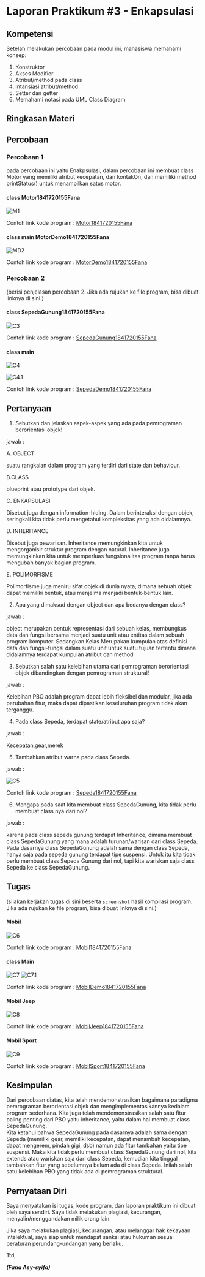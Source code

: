# Laporan Praktikum #3 - Enkapsulasi

## Kompetensi

Setelah melakukan percobaan pada modul ini, mahasiswa memahami konsep: 
1. Konstruktor 
2. Akses Modifier 
3. Atribut/method pada class 
4. Intansiasi atribut/method  
5. Setter dan getter 
6. Memahami notasi pada UML Class Diagram  

## Ringkasan Materi

## Percobaan

### Percobaan 1

pada percobaan ini yaitu Enakpsulasi, dalam percobaan ini membuat class Motor yang memiliki atribut kecepatan, dan kontakOn, dan memiliki method printStatus() untuk menampilkan satus motor.

#### class Motor1841720155Fana

![M1](img/M1.PNG)

Contoh link kode program : [Motor1841720155Fana](../../src/3_Enkapsulasi/Motor1841720155Fana.java)

#### class main MotorDemo1841720155Fana

![MD2](img/MD2.PNG)

Contoh link kode program : [MotorDemo1841720155Fana](../../src/1_Enkapsulasi/MotorDemo1841720155Fana.java)

### Percobaan 2

(berisi penjelasan percobaan 2. Jika ada rujukan ke file program, bisa dibuat linknya di sini.)

#### class SepedaGunung1841720155Fana

![C3](img/C3.PNG)

Contoh link kode program : [SepedaGunung1841720155Fana](../../src/1_Pengantar_Konsep_PBO/SepedaGunung1841720155Fana.java)

#### class main

![C4](img/C4.PNG)

![C4.1](img/C4.1.PNG)

Contoh link kode program : [SepedaDemo1841720155Fana](../../src/1_Pengantar_Konsep_PBO/SepedaDemo1841720155Fana.java)


## Pertanyaan

1. Sebutkan dan jelaskan aspek-aspek yang ada pada pemrograman berorientasi objek! 

jawab : 

A. OBJECT 

suatu rangkaian dalam program yang terdiri dari state dan behaviour.

B.CLASS

blueprint atau prototype dari objek.

C. ENKAPSULASI

Disebut juga dengan information-hiding. Dalam berinteraksi dengan objek, seringkali kita tidak perlu mengetahui 
kompleksitas yang ada didalamnya. 

D. INHERITANCE

Disebut juga pewarisan. Inheritance memungkinkan kita untuk mengorganisir struktur program dengan natural. 
Inheritance juga memungkinkan kita untuk memperluas fungsionalitas program tanpa harus mengubah banyak bagian program. 

E. POLIMORFISME

Polimorfisme juga meniru sifat objek di dunia nyata, dimana sebuah objek dapat memiliki bentuk,
atau menjelma menjadi bentuk-bentuk lain.

2. Apa yang dimaksud dengan object dan apa bedanya dengan class? 

jawab : 

object merupakan bentuk representasi dari sebuah kelas, membungkus data dan fungsi bersama menjadi suatu unit atau 
entitas dalam sebuah program komputer.
Sedangkan  Kelas Merupakan kumpulan atas definisi data dan fungsi-fungsi dalam suatu unit untuk suatu tujuan tertentu 
dimana didalamnya terdapat kumpulan atribut dan method

3. Sebutkan salah satu kelebihan utama dari pemrograman berorientasi objek dibandingkan dengan pemrograman struktural! 

jawab : 

Kelebihan PBO adalah program dapat lebih fleksibel dan modular, jika ada perubahan fitur, maka dapat dipastikan 
keseluruhan program tidak akan terganggu.

4. Pada class Sepeda, terdapat state/atribut apa saja?  

jawab : 

Kecepatan,gear,merek

5. Tambahkan atribut warna pada class Sepeda.

jawab :

![C5](img/C5.PNG)

Contoh link kode program : [Sepeda1841720155Fana](../../src/1_Pengantar_Konsep_PBO/Sepeda1841720155Fana.java)

6. Mengapa pada saat kita membuat class SepedaGunung, kita tidak perlu membuat class nya dari nol? 
 
 jawab :

karena pada class sepeda gunung terdapat Inheritance, dimana  membuat class SepedaGunung yang mana adalah 
turunan/warisan dari class Sepeda. Pada dasarnya class SepedaGunung adalah sama dengan class Sepeda, hanya 
saja pada sepeda gunung terdapat tipe suspensi. Untuk itu kita tidak perlu membuat class Sepeda Gunung dari nol, 
tapi kita wariskan saja class Sepeda ke class SepedaGunung.

## Tugas

(silakan kerjakan tugas di sini beserta `screenshot` hasil kompilasi program. Jika ada rujukan ke file program, bisa dibuat linknya di sini.)

#### Mobil

![C6](img/C6.PNG)

Contoh link kode program : [Mobil1841720155Fana](../../src/1_Pengantar_Konsep_PBO/Mobil1841720155Fana.java)

#### class Main

![C7](img/C7.PNG)
![C7.1](img/C7.1.PNG)

Contoh link kode program : [MobilDemo1841720155Fana](../../src/1_Pengantar_Konsep_PBO/MobilDemo1841720155Fana.java)

#### Mobil Jeep

![C8](img/C8.PNG)

Contoh link kode program : [MobilJeep1841720155Fana](../../src/1_Pengantar_Konsep_PBO/MobilJeep1841720155Fana.java)

#### Mobil Sport

![C9](img/C9.PNG)

Contoh link kode program : [MobilSport1841720155Fana](../../src/1_Pengantar_Konsep_PBO/MobilSport1841720155Fana.java)

## Kesimpulan

Dari percobaan diatas, kita telah mendemonstrasikan bagaimana paradigma pemrograman berorientasi objek dan 
mengimplementasikannya kedalam program sederhana. Kita juga telah mendemonstrasikan salah satu fitur paling 
penting dari PBO yaitu inheritance, yaitu dalam hal membuat class SepedaGunung.  
Kita ketahui bahwa SepedaGunung pada dasarnya adalah sama dengan Sepeda (memiliki gear, memiliki kecepatan,
dapat menambah kecepatan, dapat mengerem, pindah gigi, dsb) namun ada fitur tambahan yaitu tipe suspensi.
Maka kita tidak perlu membuat class SepedaGunung dari nol, kita extends atau wariskan saja dari class Sepeda,
kemudian kita tinggal tambahkan fitur yang sebelumnya belum ada di class Sepeda. Inilah salah satu kelebihan 
PBO yang tidak ada di pemrograman struktural. 

## Pernyataan Diri

Saya menyatakan isi tugas, kode program, dan laporan praktikum ini dibuat oleh saya sendiri. Saya tidak melakukan plagiasi, kecurangan, menyalin/menggandakan milik orang lain.

Jika saya melakukan plagiasi, kecurangan, atau melanggar hak kekayaan intelektual, saya siap untuk mendapat sanksi atau hukuman sesuai peraturan perundang-undangan yang berlaku.

Ttd,

***(Fana Asy-syifa)*** 
